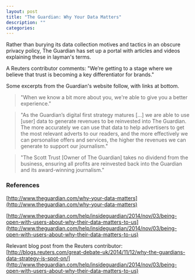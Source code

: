 ```yaml
---
layout: post
title: "The Guardian: Why Your Data Matters"
description: ""
categories: 
---
```



Rather than burying its data collection motives and tactics in an obscure privacy policy, The Guardian has set up a portal with articles and videos explaining these in layman's terms.

A Reuters contributor comments: "We’re getting to a stage where we believe that trust is becoming a key differentiator for brands."

Some excerpts from the Guardian's website follow, with links at bottom.

>"When we know a bit more about you, we're able to give you a better experience."

>"As the Guardian’s digital first strategy matures [...] we are able to use [user] data to generate revenues to be reinvested into The Guardian. The more accurately we can use that data to help advertisers to get the most relevant adverts to our readers, and the more effectively we can personalise offers and services, the higher the revenues we can generate to support our journalism."

>"The Scott Trust [Owner of The Guardian] takes no dividend from the business, ensuring all profits are reinvested back into the Guardian and its award-winning journalism."


### References
[http://www.theguardian.com/why-your-data-matters](http://www.theguardian.com/why-your-data-matters)


[http://www.theguardian.com/help/insideguardian/2014/nov/03/being-open-with-users-about-why-their-data-matters-to-us](http://www.theguardian.com/help/insideguardian/2014/nov/03/being-open-with-users-about-why-their-data-matters-to-us)


Relevant blog post from the Reuters contributor:  
[http://blogs.reuters.com/great-debate-uk/2014/11/12/why-the-guardians-data-strategy-is-spot-on/](http://www.theguardian.com/help/insideguardian/2014/nov/03/being-open-with-users-about-why-their-data-matters-to-us)


